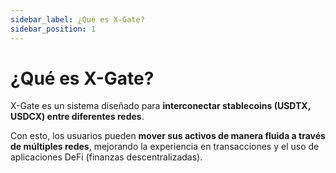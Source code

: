 ```yaml
---
sidebar_label: ¿Qué es X-Gate?
sidebar_position: 1
---
```


# ¿Qué es X-Gate?

X-Gate es un sistema diseñado para **interconectar stablecoins (USDTX, USDCX) entre diferentes redes**.

Con esto, los usuarios pueden **mover sus activos de manera fluida a través de múltiples redes**, mejorando la experiencia en transacciones y el uso de aplicaciones DeFi (finanzas descentralizadas).